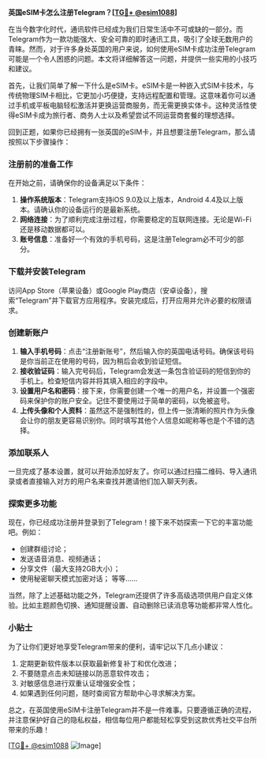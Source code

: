 **英国eSIM卡怎么注册Telegram？[[TG💪+ @esim1088](https://t.me/s/esim1088)]**

在当今数字化时代，通讯软件已经成为我们日常生活中不可或缺的一部分。而Telegram作为一款功能强大、安全可靠的即时通讯工具，吸引了全球无数用户的青睐。然而，对于许多身处英国的用户来说，如何使用eSIM卡成功注册Telegram可能是一个令人困惑的问题。本文将详细解答这一问题，并提供一些实用的小技巧和建议。

首先，让我们简单了解一下什么是eSIM卡。eSIM卡是一种嵌入式SIM卡技术，与传统物理SIM卡相比，它更加小巧便捷，支持远程配置和管理。这意味着你可以通过手机或平板电脑轻松激活并更换运营商服务，而无需更换实体卡。这种灵活性使得eSIM卡成为旅行者、商务人士以及希望尝试不同运营商套餐的理想选择。

回到正题，如果你已经拥有一张英国的eSIM卡，并且想要注册Telegram，那么请按照以下步骤操作：

### 注册前的准备工作

在开始之前，请确保你的设备满足以下条件：
1. **操作系统版本**：Telegram支持iOS 9.0及以上版本，Android 4.4及以上版本。请确认你的设备运行的是最新系统。
2. **网络连接**：为了顺利完成注册过程，你需要稳定的互联网连接。无论是Wi-Fi还是移动数据都可以。
3. **账号信息**：准备好一个有效的手机号码，这是注册Telegram必不可少的部分。

### 下载并安装Telegram

访问App Store（苹果设备）或Google Play商店（安卓设备），搜索“Telegram”并下载官方应用程序。安装完成后，打开应用并允许必要的权限请求。

### 创建新账户

1. **输入手机号码**：点击“注册新账号”，然后输入你的英国电话号码。确保该号码是你当前正在使用的号码，因为稍后会收到验证短信。
2. **接收验证码**：输入完号码后，Telegram会发送一条包含验证码的短信到你的手机上。检查短信内容并将其填入相应的字段中。
3. **设置用户名和密码**：接下来，你需要创建一个唯一的用户名，并设置一个强密码来保护你的账户安全。记住不要使用过于简单的密码，以免被盗号。
4. **上传头像和个人资料**：虽然这不是强制性的，但上传一张清晰的照片作为头像会让你的朋友更容易识别你。同时填写其他个人信息如昵称等也是个不错的选择。

### 添加联系人

一旦完成了基本设置，就可以开始添加好友了。你可以通过扫描二维码、导入通讯录或者直接输入对方的用户名来查找并邀请他们加入聊天列表。

### 探索更多功能

现在，你已经成功注册并登录到了Telegram！接下来不妨探索一下它的丰富功能吧。例如：
- 创建群组讨论；
- 发送语音消息、视频通话；
- 分享文件（最大支持2GB大小）；
- 使用秘密聊天模式加密对话；
等等……

当然，除了上述基础功能之外，Telegram还提供了许多高级选项供用户自定义体验。比如主题颜色切换、通知提醒设置、自动删除已读消息等功能都非常人性化。

### 小贴士

为了让你们更好地享受Telegram带来的便利，请牢记以下几点小建议：
1. 定期更新软件版本以获取最新修复补丁和优化改进；
2. 不要随意点击未知链接以防恶意软件攻击；
3. 对敏感信息进行双重认证增强安全性；
4. 如果遇到任何问题，随时查阅官方帮助中心寻求解决方案。

总之，在英国使用eSIM卡注册Telegram并不是一件难事。只要遵循正确的流程，并注意保护好自己的隐私权益，相信每位用户都能轻松享受到这款优秀社交平台所带来的乐趣！

[[TG💪+ @esim1088](https://t.me/s/esim1088) ![Image](https://i.postimg.cc/4NQfJmqS/Snipaste-2025-05-13-00-14-12.png)]